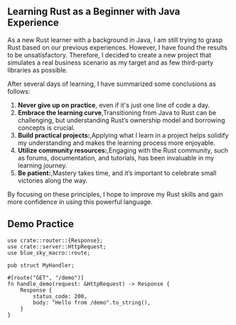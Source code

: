 ## Learning Rust as a Beginner with Java Experience

As a new Rust learner with a background in Java, I am still trying to grasp Rust based on our previous experiences. However, I have found the results to be unsatisfactory. Therefore, I decided to create a new project that simulates a real business scenario as my target and as few third-party libraries as possible.

After several days of learning, I have summarized some conclusions as follows:

1. **Never give up on practice**, even if it's just one line of code a day.
2. **Embrace the learning curve**,Transitioning from Java to Rust can be challenging, but understanding Rust’s ownership model and borrowing concepts is crucial.
3. **Build practical projects:**,Applying what I learn in a project helps solidify my understanding and makes the learning process more enjoyable.
4. **Utilize community resources:**,Engaging with the Rust community, such as forums, documentation, and tutorials, has been invaluable in my learning journey.
5. **Be patient:**,Mastery takes time, and it’s important to celebrate small victories along the way.

By focusing on these principles, I hope to improve my Rust skills and gain more confidence in using this powerful language.

## Demo Practice
```
use crate::router::{Response};
use crate::server::HttpRequest;
use blue_sky_macro::route;

pub struct MyHandler;

#[route("GET", "/demo")]
fn handle_demo(request: &HttpRequest) -> Response {
    Response {
        status_code: 200,
        body: "Hello from /demo".to_string(),
    }
}
